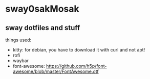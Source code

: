 # sway0sakMosak
sway dotfiles and stuff
---
things used:
- kitty: for debian, you have to download it with curl and not apt!
- rofi
- waybar
- font-awesome: https://github.com/h5p/font-awesome/blob/master/FontAwesome.otf
